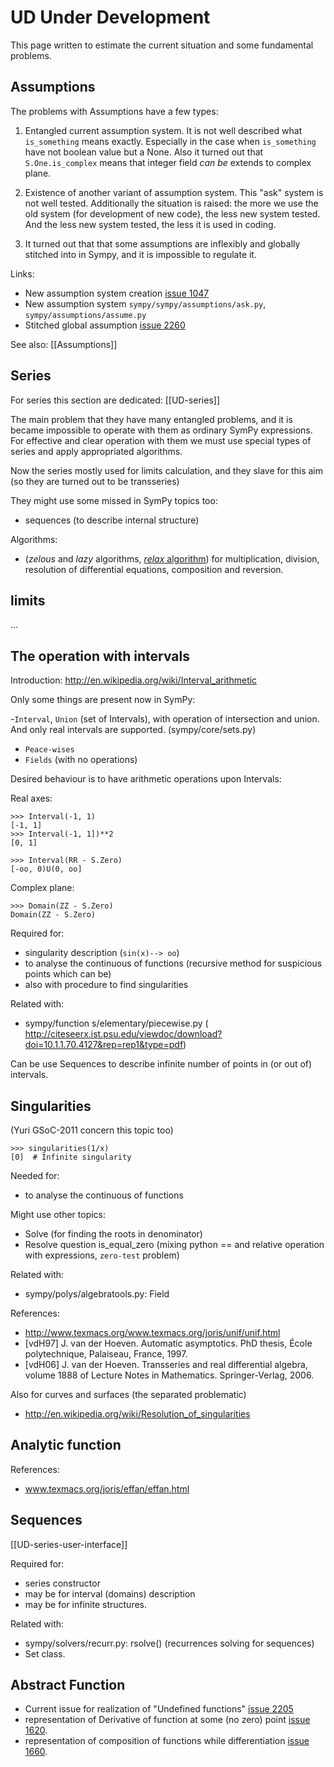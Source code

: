 <!-- wikitest skip -->
# UD Under Development
This page written to estimate the current situation and some fundamental problems.

## Assumptions

The problems with Assumptions have a few types:
 
1. Entangled current assumption system.
 It is not well described what `is_something` means exactly. Especially in the case
 when `is_something` have not boolean value but a None.
 Also it turned out that `S.One.is_complex` means that integer field *can be* extends to complex plane.
 
2. Existence of another variant of assumption system.
 This "ask" system is not well tested.
 Additionally the situation is raised: the more we use the old system (for development of new code), the less new system tested.
 And the less new system tested, the less it is used in coding.
 
3. It turned out that that some assumptions are inflexibly and globally stitched into in Sympy, and it is impossible to regulate it.

Links:

- New assumption system creation [issue 1047](http://code.google.com/p/sympy/issues/detail?id=1047)
- New assumption system `sympy/sympy/assumptions/ask.py`, `sympy/assumptions/assume.py`
- Stitched global assumption [issue 2260](http://code.google.com/p/sympy/issues/detail?id=2260#c16)

See also: [[Assumptions]]


## Series

For series this section are dedicated:
    [[UD-series]]
    
The main problem that they have many entangled problems, and it is became impossible to operate
with them as ordinary SymPy expressions.
For effective and clear operation with them we must use special types of series and apply appropriated algorithms.

Now the series mostly used for limits calculation, and they slave for this aim (so they are turned out to be transseries)

They might use some missed in SymPy topics too:

 - sequences (to describe internal structure)

Algorithms:

- (*zelous* and  *lazy* algorithms, [*relax* algorithm](http://www.texmacs.org/joris/relax/relax-abs.html))
for multiplication, division, resolution of differential equations, composition and reversion.


## limits

...

## The operation with intervals

Introduction: http://en.wikipedia.org/wiki/Interval_arithmetic

Only some things are present now in SymPy:

-`Interval`, `Union` (set of Intervals), with operation of intersection and union.
And only real intervals are supported. (sympy/core/sets.py)

- `Peace-wises`
- `Fields` (with no operations)

Desired behaviour is to have arithmetic operations upon Intervals:

Real axes:

    >>> Interval(-1, 1)
    [-1, 1]
    >>> Interval(-1, 1])**2
    [0, 1]
    
    >>> Interval(RR - S.Zero)
    [-oo, 0)U(0, oo]

Complex plane:

    >>> Domain(ZZ - S.Zero)
    Domain(ZZ - S.Zero)


Required for:

- singularity description (`sin(x)--> oo`)
- to analyse the continuous of functions (recursive method for suspicious points which can be)
- also with procedure to find singularities

Related with:

 - sympy/function s/elementary/piecewise.py
( http://citeseerx.ist.psu.edu/viewdoc/download?doi=10.1.1.70.4127&rep=rep1&type=pdf)

Can be use Sequences to describe infinite number of points in (or out of) intervals.


## Singularities

(Yuri GSoC-2011 concern this topic too)

    >>> singularities(1/x)
    [0]  # Infinite singularity

Needed for:

- to analyse the continuous of functions 
    
Might use other topics:

- Solve (for finding the roots in denominator)
- Resolve question is_equal_zero (mixing python == and relative operation with expressions, `zero-test` problem)

Related with:
- sympy/polys/algebratools.py: Field

References:

- http://www.texmacs.org/www.texmacs.org/joris/unif/unif.html
-  [vdH97] J. van der Hoeven. Automatic asymptotics. PhD thesis, École polytechnique, Palaiseau, France, 1997. 
- [vdH06] J. van der Hoeven. Transseries and real differential algebra, volume 1888 of Lecture Notes in Mathematics. Springer-Verlag, 2006. 

Also for curves and surfaces (the separated problematic)

- http://en.wikipedia.org/wiki/Resolution_of_singularities

## Analytic function

References:

- www.texmacs.org/joris/effan/effan.html

## Sequences 

[[UD-series-user-interface]]

Required for:

- series constructor
- may be for interval (domains) description
- may be for infinite structures.

Related with:

- sympy/solvers/recurr.py: rsolve() (recurrences solving for sequences)
- Set class.


## Abstract Function

- Current issue for realization of "Undefined functions" [issue 2205](http://code.google.com/p/sympy/issues/detail?id=2205)
- representation of Derivative of function at some (no zero) point [issue 1620](http://code.google.com/p/sympy/issues/detail?id=1620).
- representation of composition of functions while differentiation [issue 1660](http://code.google.com/p/sympy/issues/detail?id=1660).
